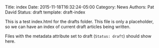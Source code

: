 Title: index
Date: 2015-11-18T16:32:24-05:00
Category: News
Authors: Pat David
Status: draft
template: draft-index

This is a test index.html for the drafts folder.
This file is only a placeholder, so we can have an index of current draft articles being written.

Files with the metadata attribute set to draft (`Status: draft`) should show here.
